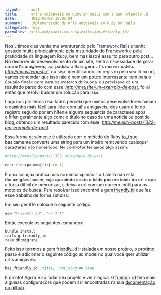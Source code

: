 ```yaml
---
layout:     post
title:      Url's amigáveis em Ruby on Rails com a gem Friendly_id 
date:       2012-09-08 10:08:04
summary:    Implementação de urls amigáveis em Ruby on Rails
categories: ruby
permalink: /urls-amigaveis-em-ruby-rails-gem-friendly_id/
---
```


Nos últimos dias venho me aventurando pelo Framework Rails e tenho gostado muito principalmente pela maturidade do Framework e pela praticidade da linguagem Ruby, bem mas isso é assunto para outro post... 
No decorrer do desenvolvimento de um site, senti a necessidade de gerar uma url's amigáveis, por padrão o Rails gera url's nesse modelo: *[http://meusite/posts/1](http://meusite/posts/1)*, ou seja, identificando um registro pelo seu Id na url, vamos concordar que isso não é nem um pouco interessante nem para o úsuario final e nem para os motores de busca, eu precisava de um resultado parecido com esse: *[http://meusite/um-exemplo-de-post](http://meusite/um-exemplo-de-post)*, foi ai então que resolvi buscar um solução para isso. 

Logo nos primeiros resultados percebi que muitos desenvolvedores tomam o caminho mais fácil para lidar com url's amigáveis, eles usam o Id do registro seguido por um hífen e alguma sequencia de caracteres após o hífen geralmente algo como o titulo no caso de uma noticia ou post de blog, obtendo um resultado parecido com esse: *[http://meusite/posts/1322-um-exemplo-de-post](http://meusite/posts/1322-um-exemplo-de-post)*.

Essa forma geralmente é utilizada com o método do Ruby [to_i](http://www.ruby-doc.org/core-1.9.3/String.html#method-i-to_i) que basicamente converte uma string para um inteiro removendo quaisquer caracteres não numéricos. No *controller* teríamos algo assim:

```ruby
#http://meusite/posts/1322-um-exemplo-de-post
 
Post.find(params[:id].to_i)
```

É uma solução pratica mas na minha opinião a url ainda não está tão amigável assim, veja que ainda existe o Id do post no inicio da url o que a torna difícil de memorizar, e deixa a url com um numero inútil para os motores de busca. Para resolver isso encontrei a gem [friendly_id](https://github.com/norman/friendly_id) que faz esse trabalho de forma simples:

Em seu gemfile coloque o seguinte código:

```ruby
gem "friendly_id", "~> 3.1"
```

Então execute os seguintes comandos:

```shell
bundle install
rails g friendly_id
rake db:migrate
```

Feito isso teremos a gem [friendly_id](https://github.com/norman/friendly_id) instalada em nosso projeto, o próximo passo é adicionar o seguinte código ao model no qual você quer utilizar url's amigáveis:

```ruby
has_friendly_id :title, :use_slug => true
```

E pronto! Agora é só rodar seu projeto e ver mágica. O [friendly_id](https://github.com/norman/friendly_id) tem mais algumas configurações que podem ser encontradas na sua [documentação no github](https://github.com/norman/friendly_id).